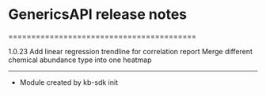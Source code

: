 # GenericsAPI release notes
=========================================

1.0.23
Add linear regression trendline for correlation report
Merge different chemical abundance type into one heatmap

-----
* Module created by kb-sdk init
